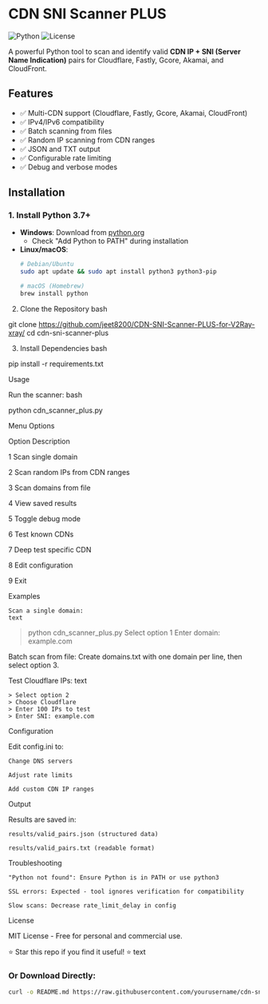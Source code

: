 # CDN SNI Scanner PLUS

![Python](https://img.shields.io/badge/python-3.7%2B-blue)
![License](https://img.shields.io/badge/license-MIT-green)

A powerful Python tool to scan and identify valid **CDN IP + SNI (Server Name Indication)** pairs for Cloudflare, Fastly, Gcore, Akamai, and CloudFront.

## Features

- ✅ Multi-CDN support (Cloudflare, Fastly, Gcore, Akamai, CloudFront)
- ✅ IPv4/IPv6 compatibility
- ✅ Batch scanning from files
- ✅ Random IP scanning from CDN ranges
- ✅ JSON and TXT output
- ✅ Configurable rate limiting
- ✅ Debug and verbose modes

## Installation

### 1. Install Python 3.7+

- **Windows**: Download from [python.org](https://www.python.org/downloads/)
  - Check "Add Python to PATH" during installation
- **Linux/macOS**:
  ```bash
  # Debian/Ubuntu
  sudo apt update && sudo apt install python3 python3-pip
  
  # macOS (Homebrew)
  brew install python

2. Clone the Repository
bash

git clone https://github.com/jeet8200/CDN-SNI-Scanner-PLUS-for-V2Ray-xray/
cd cdn-sni-scanner-plus

3. Install Dependencies
bash

pip install -r requirements.txt

Usage

Run the scanner:
bash

python cdn_scanner_plus.py

Menu Options

Option	Description

1	Scan single domain

2	Scan random IPs from CDN ranges

3	Scan domains from file

4	View saved results

5	Toggle debug mode

6	Test known CDNs

7	Deep test specific CDN

8	Edit configuration

9	Exit

Examples

    Scan a single domain:
    text

> python cdn_scanner_plus.py
> Select option 1
> Enter domain: example.com

Batch scan from file:
Create domains.txt with one domain per line, then select option 3.

Test Cloudflare IPs:
text

    > Select option 2
    > Choose Cloudflare
    > Enter 100 IPs to test
    > Enter SNI: example.com

Configuration

Edit config.ini to:

    Change DNS servers

    Adjust rate limits

    Add custom CDN IP ranges

Output

Results are saved in:

    results/valid_pairs.json (structured data)

    results/valid_pairs.txt (readable format)

Troubleshooting

    "Python not found": Ensure Python is in PATH or use python3

    SSL errors: Expected - tool ignores verification for compatibility

    Slow scans: Decrease rate_limit_delay in config

License

MIT License - Free for personal and commercial use.

⭐ Star this repo if you find it useful! ⭐
text




### Or Download Directly:
```bash
curl -o README.md https://raw.githubusercontent.com/yourusername/cdn-sni-scanner-plus/main/README.md
